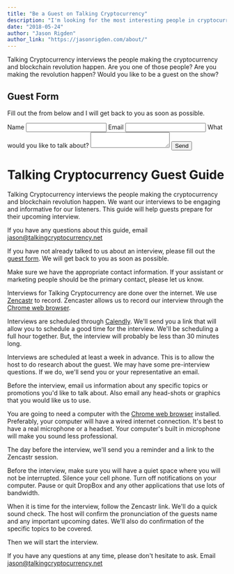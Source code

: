 ```yaml
---
title: "Be a Guest on Talking Cryptocurrency"
description: "I'm looking for the most interesting people in cryptocurrency and the blockchain to be guests on the show."
date: "2018-05-24"
author: "Jason Rigden"
author_link: "https://jasonrigden.com/about/"
---
```


<p>
Talking Cryptocurrency interviews the people making the cryptocurrency and blockchain revolution happen. Are you one of those people? Are you making the revolution happen? Would you like to be a guest on the show?
</p>

<h2 id="form">Guest Form</h2>
<p>
Fill out the from below and I will get back to you as soon as possible.
</p>
<p>
    <form method="POST" action="https://formspree.io/jasonrigden@jasonrigden.com">
    <label for="nameField">Name</label>
    <input type="text" name="name" placeholder="">
    <label for="emailField">Email</label>
    <input type="email" name="email" placeholder="">
    <label for="messageField">What would you like to talk about?</label>
    <textarea name="message" placeholder=""></textarea>
    <input type="hidden" name="_subject" value="Podcast Guest Inquiry" />
    <input type="text" name="_gotcha" style="display:none" />
    <input type="hidden" name="_format" value="plain" />
    <button type="submit">Send</button>
    </form>
</p>

<h1 id="guide">
Talking Cryptocurrency Guest Guide
</h1>

Talking Cryptocurrency interviews the people making the cryptocurrency and blockchain revolution happen. We want our interviews to be engaging and informative for our listeners. This guide will help guests prepare for their upcoming interview.

If you have any questions about this guide, email jason@talkingcryptocurrency.net

If you have not already talked to us about an interview, please fill out the <a href="/guests/#form">guest form</a>. We will get back to you as soon as possible.

Make sure we have the appropriate contact information. If your assistant or marketing people should be the primary contact, please let us know.

Interviews for Talking Cryptocurrency are done over the internet. We use <a href="https://zencastr.com/">Zencastr</a> to record. Zencaster allows us to record our interview through the <a href="https://www.google.com/chrome">Chrome web browser</a>. 

Interviews are scheduled through <a href="https://calendly.com">Calendly</a>. We'll send you a link that will allow you to schedule a good time for the interview. We'll be scheduling a full hour together. But, the interview will probably be less than 30 minutes long. 

Interviews are scheduled at least a week in advance. This is to allow the host to do research about the guest. We may have some pre-interview questions. If we do, we'll send you or your representative an email.  

Before the interview, email us information about any specific topics or promotions you'd like to talk about. Also email any head-shots or graphics that you would like us to use. 

You are going to need a computer with the <a href="https://www.google.com/chrome/">Chrome web browser</a> installed. Preferably, your computer will have a wired internet connection. It's best to have a real microphone or a headset. Your computer's built in microphone will make you sound less professional. 

The day before the interview, we'll send you a reminder and a link to the Zencastr session. 

Before the interview, make sure you will have a quiet space where you will not be interrupted. Silence your cell phone. Turn off notifications on your computer. Pause or quit DropBox and any other applications that use lots of bandwidth.

When it is time for the interview, follow the Zencastr link. We'll do a quick sound check. The host will confirm the pronunciation of the guests name and any important upcoming dates. We'll also do confirmation of the specific topics to be covered. 

Then we will start the interview.

If you have any questions at any time, please don't hesitate to ask. Email jason@talkingcryptocurrency.net

